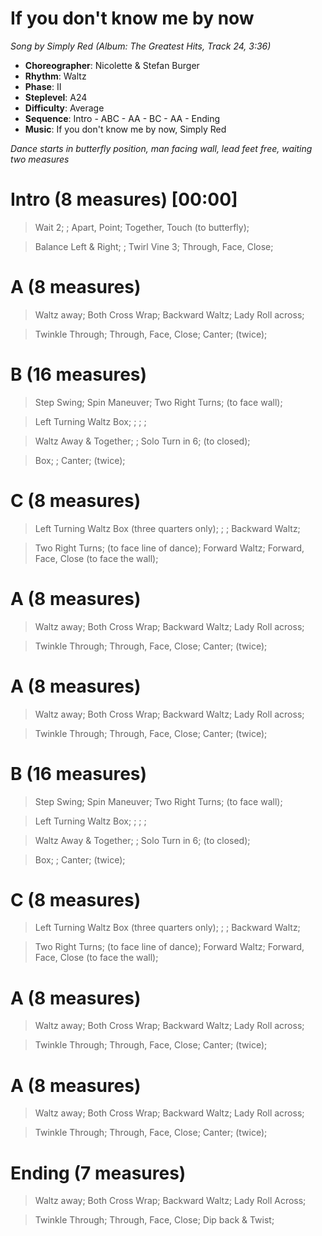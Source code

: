 # If you don't know me by now
*Song by Simply Red (Album: The Greatest Hits, Track 24, 3:36)*

* **Choreographer**: Nicolette & Stefan Burger
* **Rhythm**: Waltz
* **Phase**: II
* **Steplevel**: A24
* **Difficulty**: Average
* **Sequence**: Intro - ABC - AA - BC - AA - Ending
* **Music**: If you don't know me by now, Simply Red

*Dance starts in butterfly position, man facing wall, lead feet free, waiting two measures*

# Intro (8 measures) [00:00]

> Wait 2; ; Apart, Point; Together, Touch (to butterfly);

> Balance Left & Right; ; Twirl Vine 3; Through, Face, Close;

# A (8 measures)

> Waltz away; Both Cross Wrap; Backward Waltz; Lady Roll across;


> Twinkle Through; Through, Face, Close; Canter; (twice);

# B (16 measures)

> Step Swing; Spin Maneuver; Two Right Turns; (to face wall);

> Left Turning Waltz Box; ; ; ;

> Waltz Away & Together; ; Solo Turn in 6; (to closed);

> Box; ; Canter; (twice);

# C (8 measures)

> Left Turning Waltz Box (three quarters only); ; ; Backward Waltz;

> Two Right Turns; (to face line of dance); Forward Waltz; Forward, Face, Close (to face the wall);

# A (8 measures)

> Waltz away; Both Cross Wrap; Backward Waltz; Lady Roll across;


> Twinkle Through; Through, Face, Close; Canter; (twice);

# A (8 measures)

> Waltz away; Both Cross Wrap; Backward Waltz; Lady Roll across;


> Twinkle Through; Through, Face, Close; Canter; (twice);

# B (16 measures)

> Step Swing; Spin Maneuver; Two Right Turns; (to face wall);

> Left Turning Waltz Box; ; ; ;

> Waltz Away & Together; ; Solo Turn in 6; (to closed);

> Box; ; Canter; (twice);

# C (8 measures)

> Left Turning Waltz Box (three quarters only); ; ; Backward Waltz;

> Two Right Turns; (to face line of dance); Forward Waltz; Forward, Face, Close (to face the wall);

# A (8 measures)

> Waltz away; Both Cross Wrap; Backward Waltz; Lady Roll across;


> Twinkle Through; Through, Face, Close; Canter; (twice);

# A (8 measures)

> Waltz away; Both Cross Wrap; Backward Waltz; Lady Roll across;


> Twinkle Through; Through, Face, Close; Canter; (twice);

# Ending (7 measures)

> Waltz away; Both Cross Wrap; Backward Waltz; Lady Roll Across;

> Twinkle Through; Through, Face, Close; Dip back & Twist;